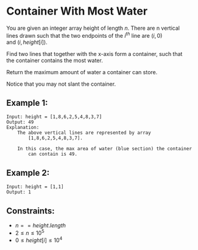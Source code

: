 # Container With Most Water

You are given an integer array height of length $n$. There are n vertical  
lines drawn such that the two endpoints of the $i^{th}$ line are $(i, 0)$  
and $(i, height[i])$.

Find two lines that together with the x-axis form a container, such that  
the container contains the most water.

Return the maximum amount of water a container can store.

Notice that you may not slant the container.

 

## Example 1:

    Input: height = [1,8,6,2,5,4,8,3,7]
    Output: 49
    Explanation: 
        The above vertical lines are represented by array 
            [1,8,6,2,5,4,8,3,7]. 

        In this case, the max area of water (blue section) the container 
            can contain is 49.

## Example 2:

    Input: height = [1,1]
    Output: 1

 

## Constraints:

* $n == height.length$
* $2 \le n \le 10^5$
* $0 \le height[i] \le 10^4$

